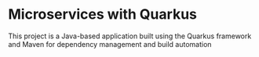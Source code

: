 # Microservices with Quarkus

This project is a Java-based application built using the Quarkus framework and Maven for dependency management and build automation